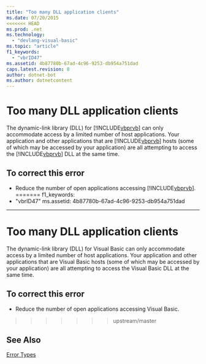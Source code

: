 ```yaml
---
title: "Too many DLL application clients"
ms.date: 07/20/2015
<<<<<<< HEAD
ms.prod: .net
ms.technology: 
  - "devlang-visual-basic"
ms.topic: "article"
f1_keywords: 
  - "vbrID47"
ms.assetid: 4b87780b-67ad-4c96-9253-db954a751dad
caps.latest.revision: 8
author: dotnet-bot
ms.author: dotnetcontent
---
```

# Too many DLL application clients
The dynamic-link library (DLL) for [!INCLUDE[vbprvb](~/includes/vbprvb-md.md)] can only accommodate access by a limited number of host applications. Your application and other applications that are [!INCLUDE[vbprvb](~/includes/vbprvb-md.md)] hosts (some of which may be accessed by your application) are all attempting to access the [!INCLUDE[vbprvb](~/includes/vbprvb-md.md)] DLL at the same time.  
  
## To correct this error  
  
-   Reduce the number of open applications accessing [!INCLUDE[vbprvb](~/includes/vbprvb-md.md)].  
=======
f1_keywords: 
  - "vbrID47"
ms.assetid: 4b87780b-67ad-4c96-9253-db954a751dad
---
# Too many DLL application clients
The dynamic-link library (DLL) for Visual Basic can only accommodate access by a limited number of host applications. Your application and other applications that are Visual Basic hosts (some of which may be accessed by your application) are all attempting to access the Visual Basic DLL at the same time.  
  
## To correct this error  
  
-   Reduce the number of open applications accessing Visual Basic.  
>>>>>>> upstream/master
  
## See Also  
 [Error Types](../../visual-basic/programming-guide/language-features/error-types.md)
